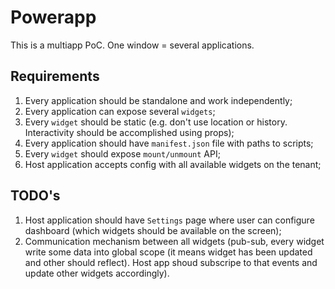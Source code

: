# Powerapp

This is a multiapp PoC. One window = several applications.

## Requirements

1. Every application should be standalone and work independently;
2. Every application can expose several `widgets`;
3. Every `widget` should be static (e.g. don't use location or history. Interactivity should be accomplished using props);
4. Every application should have `manifest.json` file with paths to scripts;
5. Every `widget` should expose `mount/unmount` API;
6. Host application accepts config with all available widgets on the tenant;

## TODO's

1. Host application should have `Settings` page where user can configure dashboard (which widgets should be available on the screen);
2. Communication mechanism between all widgets (pub-sub, every widget write some data into global scope (it means widget has been updated and other should reflect). Host app shoud subscripe to that events and update other widgets accordingly).
